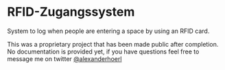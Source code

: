 # RFID-Zugangssystem
System to log when people are entering a space by using an RFID card. 

This was a proprietary project that has been made public after completion. No documentation is provided yet, if you have questions feel free to message me on twitter [@alexanderhoerl](http://twitter.com/alexanderhoerl)
